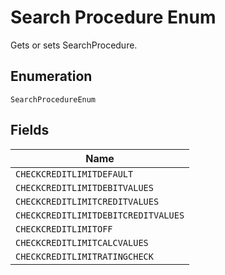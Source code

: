 
# Search Procedure Enum

Gets or sets SearchProcedure.

## Enumeration

`SearchProcedureEnum`

## Fields

| Name |
|  --- |
| `CHECKCREDITLIMITDEFAULT` |
| `CHECKCREDITLIMITDEBITVALUES` |
| `CHECKCREDITLIMITCREDITVALUES` |
| `CHECKCREDITLIMITDEBITCREDITVALUES` |
| `CHECKCREDITLIMITOFF` |
| `CHECKCREDITLIMITCALCVALUES` |
| `CHECKCREDITLIMITRATINGCHECK` |

